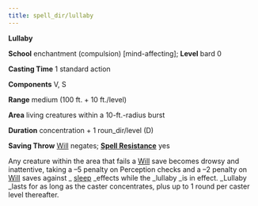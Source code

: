```yaml
---
title: spell_dir/lullaby
---
```

 **Lullaby**

**School** enchantment (compulsion) [mind-affecting]; **Level** bard 0

**Casting Time** 1 standard action

**Components** V, S

**Range** medium (100 ft. + 10 ft./level)

**Area** living creatures within a 10-ft.-radius burst

**Duration** concentration + 1 roun_dir/level (D)

**Saving Throw** [Will](../combat#_will) negates; **[Spell Resistance](../glossary#_spell-resistance)** yes

Any creature within the area that fails a [Will](../combat#_will) save becomes drowsy and inattentive, taking a –5 penalty on Perception checks and a –2 penalty on [Will](../combat#_will) saves against _ [sleep](sleep#_sleep) _effects while the _lullaby _is in effect. _Lullaby _lasts for as long as the caster concentrates, plus up to 1 round per caster level thereafter.


